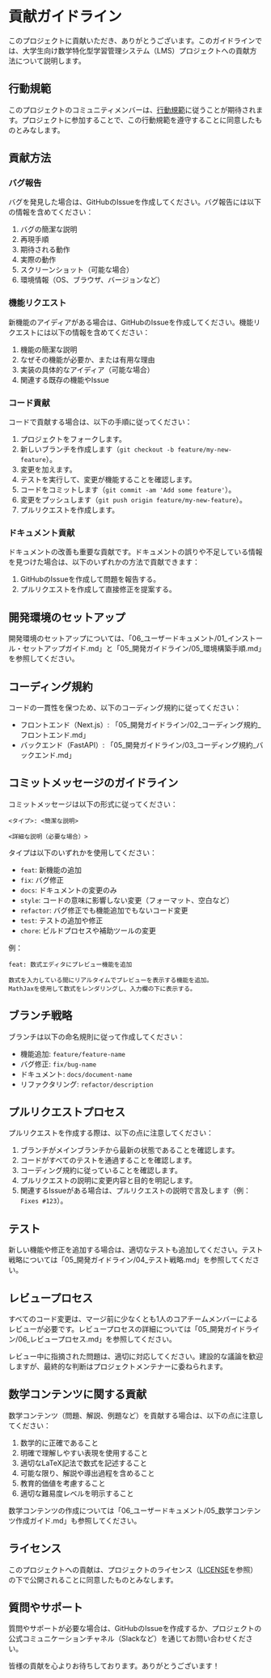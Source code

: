 # 貢献ガイドライン

このプロジェクトに貢献いただき、ありがとうございます。このガイドラインでは、大学生向け数学特化型学習管理システム（LMS）プロジェクトへの貢献方法について説明します。

## 行動規範

このプロジェクトのコミュニティメンバーは、[行動規範](./CODE_OF_CONDUCT.md)に従うことが期待されます。プロジェクトに参加することで、この行動規範を遵守することに同意したものとみなします。

## 貢献方法

### バグ報告

バグを発見した場合は、GitHubのIssueを作成してください。バグ報告には以下の情報を含めてください：

1. バグの簡潔な説明
2. 再現手順
3. 期待される動作
4. 実際の動作
5. スクリーンショット（可能な場合）
6. 環境情報（OS、ブラウザ、バージョンなど）

### 機能リクエスト

新機能のアイディアがある場合は、GitHubのIssueを作成してください。機能リクエストには以下の情報を含めてください：

1. 機能の簡潔な説明
2. なぜその機能が必要か、または有用な理由
3. 実装の具体的なアイディア（可能な場合）
4. 関連する既存の機能やIssue

### コード貢献

コードで貢献する場合は、以下の手順に従ってください：

1. プロジェクトをフォークします。
2. 新しいブランチを作成します（`git checkout -b feature/my-new-feature`）。
3. 変更を加えます。
4. テストを実行して、変更が機能することを確認します。
5. コードをコミットします（`git commit -am 'Add some feature'`）。
6. 変更をプッシュします（`git push origin feature/my-new-feature`）。
7. プルリクエストを作成します。

### ドキュメント貢献

ドキュメントの改善も重要な貢献です。ドキュメントの誤りや不足している情報を見つけた場合は、以下のいずれかの方法で貢献できます：

1. GitHubのIssueを作成して問題を報告する。
2. プルリクエストを作成して直接修正を提案する。

## 開発環境のセットアップ

開発環境のセットアップについては、「06_ユーザードキュメント/01_インストール・セットアップガイド.md」と「05_開発ガイドライン/05_環境構築手順.md」を参照してください。

## コーディング規約

コードの一貫性を保つため、以下のコーディング規約に従ってください：

- フロントエンド（Next.js）: 「05_開発ガイドライン/02_コーディング規約_フロントエンド.md」
- バックエンド（FastAPI）: 「05_開発ガイドライン/03_コーディング規約_バックエンド.md」

## コミットメッセージのガイドライン

コミットメッセージは以下の形式に従ってください：

```
<タイプ>: <簡潔な説明>

<詳細な説明（必要な場合）>
```

タイプは以下のいずれかを使用してください：

- `feat`: 新機能の追加
- `fix`: バグ修正
- `docs`: ドキュメントの変更のみ
- `style`: コードの意味に影響しない変更（フォーマット、空白など）
- `refactor`: バグ修正でも機能追加でもないコード変更
- `test`: テストの追加や修正
- `chore`: ビルドプロセスや補助ツールの変更

例：
```
feat: 数式エディタにプレビュー機能を追加

数式を入力している間にリアルタイムでプレビューを表示する機能を追加。
MathJaxを使用して数式をレンダリングし、入力欄の下に表示する。
```

## ブランチ戦略

ブランチは以下の命名規則に従って作成してください：

- 機能追加: `feature/feature-name`
- バグ修正: `fix/bug-name`
- ドキュメント: `docs/document-name`
- リファクタリング: `refactor/description`

## プルリクエストプロセス

プルリクエストを作成する際は、以下の点に注意してください：

1. ブランチがメインブランチから最新の状態であることを確認します。
2. コードがすべてのテストを通過することを確認します。
3. コーディング規約に従っていることを確認します。
4. プルリクエストの説明に変更内容と目的を明記します。
5. 関連するIssueがある場合は、プルリクエストの説明で言及します（例：`Fixes #123`）。

## テスト

新しい機能や修正を追加する場合は、適切なテストも追加してください。テスト戦略については「05_開発ガイドライン/04_テスト戦略.md」を参照してください。

## レビュープロセス

すべてのコード変更は、マージ前に少なくとも1人のコアチームメンバーによるレビューが必要です。レビュープロセスの詳細については「05_開発ガイドライン/06_レビュープロセス.md」を参照してください。

レビュー中に指摘された問題は、適切に対応してください。建設的な議論を歓迎しますが、最終的な判断はプロジェクトメンテナーに委ねられます。

## 数学コンテンツに関する貢献

数学コンテンツ（問題、解説、例題など）を貢献する場合は、以下の点に注意してください：

1. 数学的に正確であること
2. 明確で理解しやすい表現を使用すること
3. 適切なLaTeX記法で数式を記述すること
4. 可能な限り、解説や導出過程を含めること
5. 教育的価値を考慮すること
6. 適切な難易度レベルを明示すること

数学コンテンツの作成については「06_ユーザードキュメント/05_数学コンテンツ作成ガイド.md」も参照してください。

## ライセンス

このプロジェクトへの貢献は、プロジェクトのライセンス（[LICENSE](./LICENSE)を参照）の下で公開されることに同意したものとみなします。

## 質問やサポート

質問やサポートが必要な場合は、GitHubのIssueを作成するか、プロジェクトの公式コミュニケーションチャネル（Slackなど）を通じてお問い合わせください。

皆様の貢献を心よりお待ちしております。ありがとうございます！
